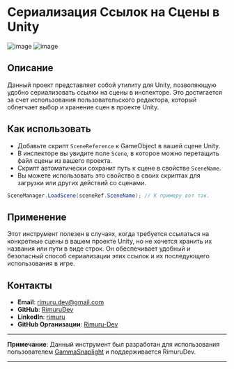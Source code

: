 # Сериализация Ссылок на Сцены в Unity

![image](https://github.com/RimuruDev/Unity-SerializationSceneInEditor/assets/85500556/6bdfb05f-3a30-4f70-b97c-39087e27c904)
![image](https://github.com/RimuruDev/Unity-SerializationSceneInEditor/assets/85500556/5b4d554f-bc5d-4405-aaba-7c2c02919c1c)

## Описание
Данный проект представляет собой утилиту для Unity, позволяющую удобно сериализовать ссылки на сцены в инспекторе. Это достигается за счет использования пользовательского редактора, который облегчает выбор и хранение сцен в проекте Unity.

## Как использовать
- Добавьте скрипт `SceneReference` к GameObject в вашей сцене Unity.
- В инспекторе вы увидите поле `Scene`, в которое можно перетащить файл сцены из вашего проекта.
- Скрипт автоматически сохранит путь к сцене в свойстве `SceneName`.
- Вы можете использовать это свойство в своих скриптах для загрузки или других действий со сценами.

```csharp
SceneManager.LoadScene(sceneRef.SceneName); // К примеру вот так.
```

## Применение
Этот инструмент полезен в случаях, когда требуется ссылаться на конкретные сцены в вашем проекте Unity, но не хочется хранить их названия или пути в виде строк. Он обеспечивает удобный и безопасный способ сериализации этих ссылок и их последующего использования в игре.

## Контакты
- **Email**: rimuru.dev@gmail.com
- **GitHub**: [RimuruDev](https://github.com/RimuruDev)
- **LinkedIn**: [rimuru](https://www.linkedin.com/in/rimuru/)
- **GitHub Организации**: [Rimuru-Dev](https://github.com/Rimuru-Dev)

---

**Примечание**: Данный инструмент был разработан для использования пользователем [GammaSnaplight](https://github.com/GammaSnaplight) и поддерживается RimuruDev.

---
